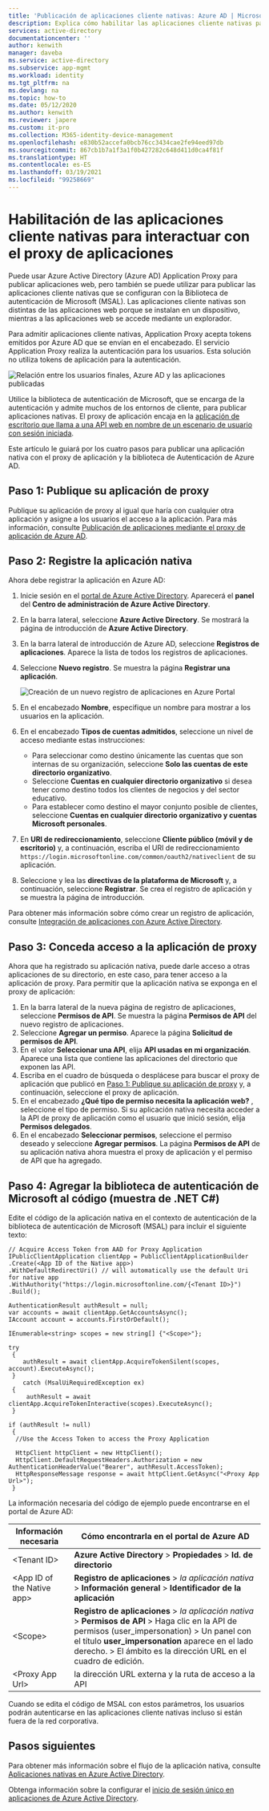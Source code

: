 ```yaml
---
title: 'Publicación de aplicaciones cliente nativas: Azure AD | Microsoft Docs'
description: Explica cómo habilitar las aplicaciones cliente nativas para comunicarse con el conector del proxy de la aplicación de Azure AD para proporcionar acceso remoto seguro a las aplicaciones locales.
services: active-directory
documentationcenter: ''
author: kenwith
manager: daveba
ms.service: active-directory
ms.subservice: app-mgmt
ms.workload: identity
ms.tgt_pltfrm: na
ms.devlang: na
ms.topic: how-to
ms.date: 05/12/2020
ms.author: kenwith
ms.reviewer: japere
ms.custom: it-pro
ms.collection: M365-identity-device-management
ms.openlocfilehash: e830b52accefa0bcb76cc3434cae2fe94eed97db
ms.sourcegitcommit: 867cb1b7a1f3a1f0b427282c648d411d0ca4f81f
ms.translationtype: HT
ms.contentlocale: es-ES
ms.lasthandoff: 03/19/2021
ms.locfileid: "99258669"
---
```

# <a name="how-to-enable-native-client-applications-to-interact-with-proxy-applications"></a>Habilitación de las aplicaciones cliente nativas para interactuar con el proxy de aplicaciones

Puede usar Azure Active Directory (Azure AD) Application Proxy para publicar aplicaciones web, pero también se puede utilizar para publicar las aplicaciones cliente nativas que se configuran con la Biblioteca de autenticación de Microsoft (MSAL). Las aplicaciones cliente nativas son distintas de las aplicaciones web porque se instalan en un dispositivo, mientras a las aplicaciones web se accede mediante un explorador.

Para admitir aplicaciones cliente nativas, Application Proxy acepta tokens emitidos por Azure AD que se envían en el encabezado. El servicio Application Proxy realiza la autenticación para los usuarios. Esta solución no utiliza tokens de aplicación para la autenticación.

![Relación entre los usuarios finales, Azure AD y las aplicaciones publicadas](./media/application-proxy-configure-native-client-application/richclientflow.png)

Utilice la biblioteca de autenticación de Microsoft, que se encarga de la autenticación y admite muchos de los entornos de cliente, para publicar aplicaciones nativas. El proxy de aplicación encaja en la [aplicación de escritorio que llama a una API web en nombre de un escenario de usuario con sesión iniciada](../develop/authentication-flows-app-scenarios.md#desktop-app-that-calls-a-web-api-on-behalf-of-a-signed-in-user).

Este artículo le guiará por los cuatro pasos para publicar una aplicación nativa con el proxy de aplicación y la biblioteca de Autenticación de Azure AD.

## <a name="step-1-publish-your-proxy-application"></a>Paso 1: Publique su aplicación de proxy

Publique su aplicación de proxy al igual que haría con cualquier otra aplicación y asigne a los usuarios el acceso a la aplicación. Para más información, consulte [Publicación de aplicaciones mediante el proxy de aplicación de Azure AD](application-proxy-add-on-premises-application.md).

## <a name="step-2-register-your-native-application"></a>Paso 2: Registre la aplicación nativa

Ahora debe registrar la aplicación en Azure AD:

1. Inicie sesión en el [portal de Azure Active Directory](https://aad.portal.azure.com/). Aparecerá el **panel** del **Centro de administración de Azure Active Directory**.
1. En la barra lateral, seleccione **Azure Active Directory**. Se mostrará la página de introducción de **Azure Active Directory**.
1. En la barra lateral de introducción de Azure AD, seleccione **Registros de aplicaciones**. Aparece la lista de todos los registros de aplicaciones.
1. Seleccione **Nuevo registro**. Se muestra la página **Registrar una aplicación**.

   ![Creación de un nuevo registro de aplicaciones en Azure Portal](./media/application-proxy-configure-native-client-application/create.png)

1. En el encabezado **Nombre**, especifique un nombre para mostrar a los usuarios en la aplicación.
1. En el encabezado **Tipos de cuentas admitidos**, seleccione un nivel de acceso mediante estas instrucciones:

   - Para seleccionar como destino únicamente las cuentas que son internas de su organización, seleccione **Solo las cuentas de este directorio organizativo**.
   - Seleccione **Cuentas en cualquier directorio organizativo** si desea tener como destino todos los clientes de negocios y del sector educativo.
   - Para establecer como destino el mayor conjunto posible de clientes, seleccione **Cuentas en cualquier directorio organizativo y cuentas Microsoft personales**.
1. En **URI de redireccionamiento**, seleccione **Cliente público (móvil y de escritorio)** y, a continuación, escriba el URI de redireccionamiento `https://login.microsoftonline.com/common/oauth2/nativeclient` de su aplicación.
1. Seleccione y lea las **directivas de la plataforma de Microsoft** y, a continuación, seleccione **Registrar**. Se crea el registro de aplicación y se muestra la página de introducción.

Para obtener más información sobre cómo crear un registro de aplicación, consulte [Integración de aplicaciones con Azure Active Directory](../develop/quickstart-register-app.md).

## <a name="step-3-grant-access-to-your-proxy-application"></a>Paso 3: Conceda acceso a la aplicación de proxy

Ahora que ha registrado su aplicación nativa, puede darle acceso a otras aplicaciones de su directorio, en este caso, para tener acceso a la aplicación de proxy. Para permitir que la aplicación nativa se exponga en el proxy de aplicación:

1. En la barra lateral de la nueva página de registro de aplicaciones, seleccione **Permisos de API**. Se muestra la página **Permisos de API** del nuevo registro de aplicaciones.
1. Seleccione **Agregar un permiso**. Aparece la página **Solicitud de permisos de API**.
1. En el valor **Seleccionar una API**, elija **API usadas en mi organización**. Aparece una lista que contiene las aplicaciones del directorio que exponen las API.
1. Escriba en el cuadro de búsqueda o desplácese para buscar el proxy de aplicación que publicó en [Paso 1: Publique su aplicación de proxy](#step-1-publish-your-proxy-application) y, a continuación, seleccione el proxy de aplicación.
1. En el encabezado **¿Qué tipo de permiso necesita la aplicación web?** , seleccione el tipo de permiso. Si su aplicación nativa necesita acceder a la API de proxy de aplicación como el usuario que inició sesión, elija **Permisos delegados**.
1. En el encabezado **Seleccionar permisos**, seleccione el permiso deseado y seleccione **Agregar permisos**. La página **Permisos de API** de su aplicación nativa ahora muestra el proxy de aplicación y el permiso de API que ha agregado.

## <a name="step-4-add-the-microsoft-authentication-library-to-your-code-net-c-sample"></a>Paso 4: Agregar la biblioteca de autenticación de Microsoft al código (muestra de .NET C#)

Edite el código de la aplicación nativa en el contexto de autenticación de la biblioteca de autenticación de Microsoft (MSAL) para incluir el siguiente texto: 

```         
// Acquire Access Token from AAD for Proxy Application
IPublicClientApplication clientApp = PublicClientApplicationBuilder
.Create(<App ID of the Native app>)
.WithDefaultRedirectUri() // will automatically use the default Uri for native app
.WithAuthority("https://login.microsoftonline.com/{<Tenant ID>}")
.Build();

AuthenticationResult authResult = null;
var accounts = await clientApp.GetAccountsAsync();
IAccount account = accounts.FirstOrDefault();

IEnumerable<string> scopes = new string[] {"<Scope>"};

try
 {
    authResult = await clientApp.AcquireTokenSilent(scopes, account).ExecuteAsync();
 }
    catch (MsalUiRequiredException ex)
 {
     authResult = await clientApp.AcquireTokenInteractive(scopes).ExecuteAsync();                
 }

if (authResult != null)
 {
  //Use the Access Token to access the Proxy Application

  HttpClient httpClient = new HttpClient();
  HttpClient.DefaultRequestHeaders.Authorization = new AuthenticationHeaderValue("Bearer", authResult.AccessToken);
  HttpResponseMessage response = await httpClient.GetAsync("<Proxy App Url>");
 }
```

La información necesaria del código de ejemplo puede encontrarse en el portal de Azure AD:

| Información necesaria | Cómo encontrarla en el portal de Azure AD |
| --- | --- |
| \<Tenant ID> | **Azure Active Directory** > **Propiedades** > **Id. de directorio** |
| \<App ID of the Native app> | **Registro de aplicaciones** > *la aplicación nativa* > **Información general** > **Identificador de la aplicación** |
| \<Scope> | **Registro de aplicaciones** > *la aplicación nativa* > **Permisos de API** > Haga clic en la API de permisos (user_impersonation) > Un panel con el título **user_impersonation** aparece en el lado derecho. > El ámbito es la dirección URL en el cuadro de edición.
| \<Proxy App Url> | la dirección URL externa y la ruta de acceso a la API

Cuando se edita el código de MSAL con estos parámetros, los usuarios podrán autenticarse en las aplicaciones cliente nativas incluso si están fuera de la red corporativa.

## <a name="next-steps"></a>Pasos siguientes

Para obtener más información sobre el flujo de la aplicación nativa, consulte [Aplicaciones nativas en Azure Active Directory](../azuread-dev/native-app.md).

Obtenga información sobre la configurar el [inicio de sesión único en aplicaciones de Azure Active Directory](sso-options.md#choosing-a-single-sign-on-method).